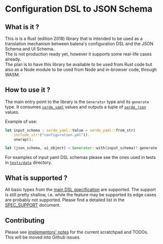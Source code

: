 # Configuration DSL to JSON Schema

## What is it ?

This is is a Rust (edition 2018) library that is intended to be used as a translation mechanism between balena's configuration DSL and the JSON Schema and UI Schema..  
The is not production ready yet, however it supports some real-life cases already.  
The plan is to have this library be available to be used from Rust code but also as a Node module to be used from Node and in-browser code, through WASM.

## How to use it ?

The main entry point to the library is the `Generator` type and its `generate` type.
It consumes [`serde_yaml`](https://crates.io/crates/serde_yaml) values and outputs a tuple of [`serde_json`](https://crates.io/crates/serde_json) values.

Example of use:
```rust
let input_schema : serde_yaml::Value = serde_yaml::from_str(
    include_str!("configuration.yml")).
    unwrap();

let (json_schema, ui_object) = Generator::with(input_schema)?.generate();
```

For examples of input yaml DSL schemas please see the ones used in tests in [`tests/data`](./tests/data) directory.


## What is supported ?

All basic types from the [main DSL specification](https://github.com/balena-io/balena/blob/832f5551127dd8e1e82fa082bea97fc4db81c3ce/specs/configuration-dsl.md) are supported.
The support is still pretty shallow, i.e. while the feature may be supported its edge cases are probably not supported.
Please find a detailed list in the [SPEC_SUPPORT](./SPEC_SUPPORT.md) document.

## Contributing

Please see [implementors' notes](./NOTES.md) for the current scratchpad and TODOs.  
This will be moved into Github issues.

